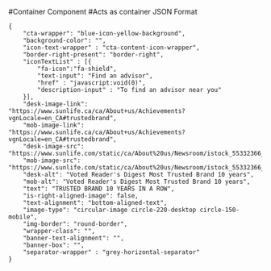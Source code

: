 #Container Component
#Acts as container
JSON Format
```
{
    "cta-wrapper": "blue-icon-yellow-background",
    "background-color": "",
    "icon-text-wrapper" : "cta-content-icon-wrapper",
    "border-right-present": "border-right",
    "iconTextList" : [{
        "fa-icon":"fa-shield",
        "text-input": "Find an advisor",
        "href" : "javascript:void(0)",
        "description-input" : "To find an advisor near you"
    }],
    "desk-image-link": "https://www.sunlife.ca/ca/About+us/Achievements?vgnLocale=en_CA#trustedbrand",
    "mob-image-link": "https://www.sunlife.ca/ca/About+us/Achievements?vgnLocale=en_CA#trustedbrand",
    "desk-image-src": "https://www.sunlife.com/static/ca/About%20us/Newsroom/istock_55332366_thb_u_newsroom_220x220.jpg",
    "mob-image-src": "https://www.sunlife.com/static/ca/About%20us/Newsroom/istock_55332366_thb_u_newsroom_220x220.jpg",
    "desk-alt": "Voted Reader's Digest Most Trusted Brand 10 years",
    "mob-alt": "Voted Reader's Digest Most Trusted Brand 10 years",
    "text": "TRUSTED BRAND 10 YEARS IN A ROW",
    "is-right-aligned-image": false,
    "text-alignment": "bottom-aligned-text",
    "image-type": "circular-image circle-220-desktop circle-150-mobile",
    "img-border": "round-border",
    "wrapper-class": "",
    "banner-text-alignment": "",
    "banner-box": "",
    "separator-wrapper" : "grey-horizontal-separator"
}
```
<!-- "background-color": "company-highlight-yellow-grey-background"/"company-highlight-blue-grey-background" -->
<!-- icon-text-wrapper classes available are cta-content-icon-wrapper, mega-menu-icon-wrapper -->
<!-- "cta-wrapper": "cross-cta-wrapper", "blue-icon-yellow-background", "yellow-icon-blue-background",
"yellow-icon-grey-background","yellow-icon-white-background", "site-level-notification"-->
<!-- for "cross-cta-wrapper" use "icon-text-wrapper": "mega-menu-icon-wrapper"
     for "blue-icon-yellow-background"/"yellow-icon-blue-background"/"yellow-icon-grey-background"/"yellow-icon-white-background" use "icon-text-wrapper": "cta-content-icon-wrapper" -->

<!-- "company-highlight-box-shadow" can be used if box-shadow is required-->
<!-- when using border-right for image-text-wrapper use separator component as well -->